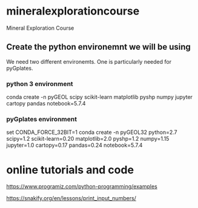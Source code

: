 # mineralexplorationcourse
Mineral Exploration Course

## Create the python environemnt we will be using
We need two different environemts. One is particularly needed for pyGplates.

### python 3 environment
conda create -n pyGEOL scipy scikit-learn matplotlib pyshp numpy jupyter cartopy pandas notebook=5.7.4

### pyGplates environment
set CONDA_FORCE_32BIT=1
conda create -n pyGEOL32 python=2.7 scipy=1.2 scikit-learn=0.20 matplotlib=2.0 pyshp=1.2 numpy=1.15 jupyter=1.0 cartopy=0.17 pandas=0.24 notebook=5.7.4




# online tutorials and code

https://www.programiz.com/python-programming/examples

https://snakify.org/en/lessons/print_input_numbers/

